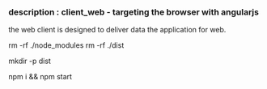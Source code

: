 ### description : client_web - targeting the browser with angularjs
the web client is designed to deliver data the application for web.

rm -rf ./node_modules
rm -rf ./dist

mkdir -p dist

npm i && npm start
